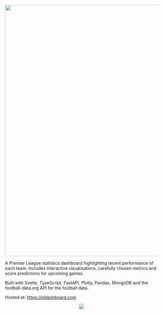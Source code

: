 <p align="center">
  <img src="https://user-images.githubusercontent.com/41476809/183071099-7cb0a1e6-625f-4b86-9b20-64659eefe329.png" width="830" />
</p>

A Premier League statistics dashboard highlighting recent performance of each team. Includes interactive visualisations, carefully chosen metrics and score predictions for upcoming games.

Built with Svelte, TypeScript, FastAPI, Plotly, Pandas, MongoDB and the football-data.org API for the football data. 

Hosted at: https://pldashboard.com

<p align="center">
  <img src="https://user-images.githubusercontent.com/41476809/167265224-6d525bbb-ccad-4cf6-bad1-b508c0278ba6.png"/>
</p>
